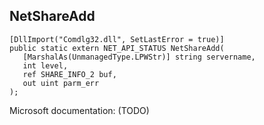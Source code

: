 ## NetShareAdd

```
[DllImport("Comdlg32.dll", SetLastError = true)]
public static extern NET_API_STATUS NetShareAdd(
   [MarshalAs(UnmanagedType.LPWStr)] string servername,
   int level,
   ref SHARE_INFO_2 buf,
   out uint parm_err
);
```

Microsoft documentation: (TODO)
